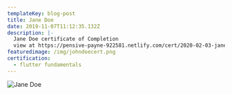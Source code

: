 ```yaml
---
templateKey: blog-post
title: Jane Doe
date: 2019-11-07T11:12:35.132Z
description: |-
  Jane Doe certificate of Completion
  view at https://pensive-payne-922581.netlify.com/cert/2020-02-03-jane-doe
featuredimage: /img/johndoecert.png
certification:
  - flutter fundamentals
---
```

![Jane Doe](/img/johndoecert.png)
